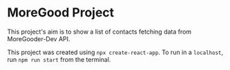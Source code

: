 # MoreGood Project

This project's aim is to show a list of contacts fetching data from MoreGooder-Dev API.

This project was created using `npx create-react-app`. To run in a `localhost`, run `npm run start` from the terminal.

